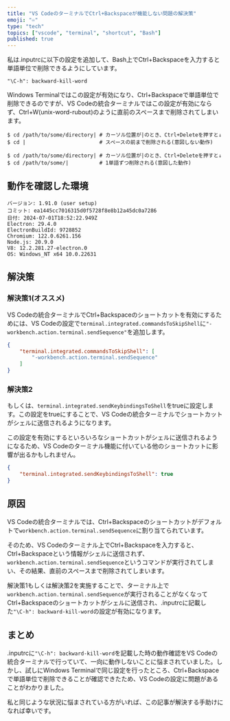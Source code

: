 ```yaml
---
title: "VS CodeのターミナルでCtrl+Backspaceが機能しない問題の解決策"
emoji: "♾️"
type: "tech"
topics: ["vscode", "terminal", "shortcut", "Bash"]
published: true
---
```


私は.inputrcに以下の設定を追加して、Bash上でCtrl+Backspaceを入力すると単語単位で削除できるようにしています。

```text:.inputrc
"\C-h": backward-kill-word
```

Windows Terminalではこの設定が有効になり、Ctrl+Backspaceで単語単位で削除できるのですが、VS Codeの統合ターミナルではこの設定が有効にならず、Ctrl+W(unix-word-rubout)のように直前のスペースまで削除されてしまいます。

```text:VS Codeのターミナルでの動作
$ cd /path/to/some/directory| # カーソル位置が|のとき、Ctrl+Deleteを押すと↓
$ cd |                        # スペースの前まで削除される(意図しない動作)
```

```text:Windows Terminalでの動作
$ cd /path/to/some/directory| # カーソル位置が|のとき、Ctrl+Deleteを押すと↓
$ cd /path/to/some/|          # 1単語ずつ削除される(意図した動作)
```

## 動作を確認した環境

```text
バージョン: 1.91.0 (user setup)
コミット: ea1445cc7016315d0f5728f8e8b12a45dc0a7286
日付: 2024-07-01T18:52:22.949Z
Electron: 29.4.0
ElectronBuildId: 9728852
Chromium: 122.0.6261.156
Node.js: 20.9.0
V8: 12.2.281.27-electron.0
OS: Windows_NT x64 10.0.22631
```

## 解決策

### 解決策1(オススメ)

VS Codeの統合ターミナルでCtrl+Backspaceのショートカットを有効にするためには、VS Codeの設定で`terminal.integrated.commandsToSkipShell`に`"-workbench.action.terminal.sendSequence"`を追加します。

```json:settings.json
{
    "terminal.integrated.commandsToSkipShell": [
        "-workbench.action.terminal.sendSequence"
    ]
}
```

### 解決策2

もしくは、`terminal.integrated.sendKeybindingsToShell`をtrueに設定します。この設定をtrueにすることで、VS Codeの統合ターミナルでショートカットがシェルに送信されるようになります。

この設定を有効にするといろいろなショートカットがシェルに送信されるようになるため、VS Codeのターミナル機能に付いている他のショートカットに影響が出るかもしれません。

```json:settings.json
{
    "terminal.integrated.sendKeybindingsToShell": true
}
```

## 原因

VS Codeの統合ターミナルでは、Ctrl+Backspaceのショートカットがデフォルトで`workbench.action.terminal.sendSequence`に割り当てられています。

そのため、VS Codeのターミナル上でCtrl+Backspaceを入力すると、Ctrl+Backspaceという情報がシェルに送信されず、`workbench.action.terminal.sendSequence`というコマンドが実行されてしまい、その結果、直前のスペースまで削除されてしまいます。

解決策1もしくは解決策2を実施することで、ターミナル上で`workbench.action.terminal.sendSequence`が実行されることがなくなってCtrl+Backspaceのショートカットがシェルに送信され、.inputrcに記載した`"\C-h": backward-kill-word`の設定が有効になります。

## まとめ

.inputrcに`"\C-h": backward-kill-word`を記載した時の動作確認をVS Codeの統合ターミナルで行っていて、一向に動作しないことに悩まされていました。しかし、試しにWindows Terminalで同じ設定を行ったところ、Ctrl+Backspaceで単語単位で削除できることが確認できたため、VS Codeの設定に問題があることがわかりました。

私と同じような状況に悩まされている方がいれば、この記事が解決する手助けになれば幸いです。
